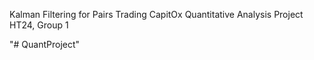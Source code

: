 Kalman Filtering for Pairs Trading
CapitOx Quantitative Analysis Project HT24, Group 1

"# QuantProject" 

